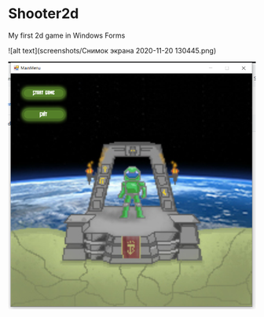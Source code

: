 # Shooter2d
My first 2d game in Windows Forms

![alt text](screenshots/Снимок экрана 2020-11-20 130445.png)​

![Image alt](https://github.com/nikitagru/Shooter2d/raw/master/screenshots/1.png)
